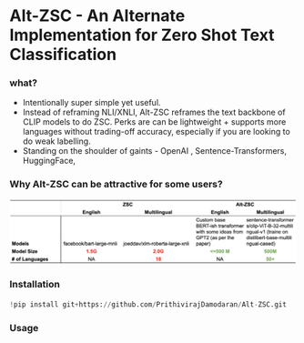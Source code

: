 # Alt-ZSC - An Alternate Implementation for Zero Shot Text Classification

### what? 
* Intentionally super simple yet useful.
* Instead of reframing NLI/XNLI, Alt-ZSC reframes the text backbone of CLIP models to do ZSC. Perks are can be lightweight + supports more languages without trading-off accuracy, especially if you are looking to do weak labelling.
* Standing on the shoulder of gaints - OpenAI , Sentence-Transformers, HuggingFace, 


### Why Alt-ZSC can be attractive for some users?

<img src="./images/ZSC vs Alt-ZSC.png" width="900">


### Installation
```python 
!pip install git+https://github.com/PrithivirajDamodaran/Alt-ZSC.git
```

### Usage

